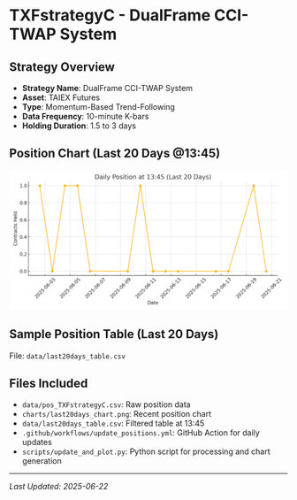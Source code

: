 # TXFstrategyC - DualFrame CCI-TWAP System

## Strategy Overview

- **Strategy Name**: DualFrame CCI-TWAP System  
- **Asset**: TAIEX Futures  
- **Type**: Momentum-Based Trend-Following  
- **Data Frequency**: 10-minute K-bars  
- **Holding Duration**: 1.5 to 3 days  

## Position Chart (Last 20 Days @13:45)

![Position Chart](charts/last20days_chart.png)

## Sample Position Table (Last 20 Days)

File: `data/last20days_table.csv`

## Files Included

- `data/pos_TXFstrategyC.csv`: Raw position data
- `charts/last20days_chart.png`: Recent position chart
- `data/last20days_table.csv`: Filtered table at 13:45
- `.github/workflows/update_positions.yml`: GitHub Action for daily updates
- `scripts/update_and_plot.py`: Python script for processing and chart generation

---

_Last Updated: 2025-06-22_
